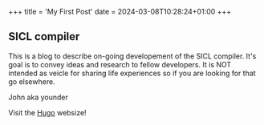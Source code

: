 +++
title = 'My First Post'
date = 2024-03-08T10:28:24+01:00
+++

## SICL compiler

This is a blog to describe on-going developement of the SICL compiler.
It's goal is to convey ideas and research to fellow developers.
It is NOT intended as veicle for sharing life experiences so if you are looking for that go elsewhere.

John aka younder

Visit the [Hugo](https://gohugo.io) websize!

